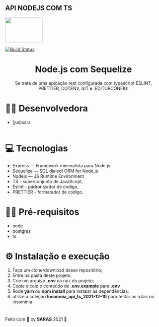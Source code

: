 ## API NODEJS COM TS

<img src="https://cdn.iconscout.com/icon/free/png-256/nodejs-226032.png" width="120" height="80" />

[![Build Status](https://travis-ci.org/joemccann/dillinger.svg?branch=master)](https://travis-ci.org/joemccann/dillinger)

<h1 align="center">Node.js com Sequelize</h1>

<p align="center">Se trata de uma apicação rest configurada com typescript ESLINT, PRETTIER, DOTENV, GIT e .EDITORCONFIG!</p>

# 👩‍💻 Desenvolvedora

- (jus)sara
  <br/><br/>

# 💻 Tecnologias

- Express — Framework minimalista para Node.js
- Sequelize — SQL dialect ORM for Node.js
- Nodejs — JS Runtime Environment
- TS - superconjunto de JavaScript,
- Eslint - padronizador de codigo,
- PRETTIER - formatador de codigo.

# ✋🏻 Pré-requisitos

- node
- postgres
- ts

# ⚙️ Instalação e execução

1. Faça um clone/download desse repositório;
2. Entre na pasta deste projeto;
3. Crie um arquivo **.env** na raiz do projeto;
4. Copie e cole o conteúdo de **.env.example** para **.env**
5. Rode **yarn** ou **npm install** para instalar as dependências;
6. utilize a coleção **Insomnia_api_ts_2021-12-10** para testar as rotas no insominia

#

Feito com 💖 by **SARAS** 2021 👋

